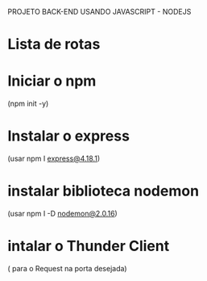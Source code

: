 
PROJETO BACK-END USANDO JAVASCRIPT - NODEJS

# Lista de rotas 

# Iniciar o npm
(npm init -y)

# Instalar o express
(usar npm I express@4.18.1)

# instalar biblioteca nodemon
(usar npm I -D nodemon@2.0.16)

# intalar o Thunder Client
( para o Request na porta desejada)


